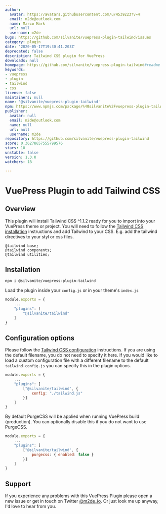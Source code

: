 ```yaml
---
author:
  avatar: https://avatars.githubusercontent.com/u/4539223?v=4
  email: m2de@outlook.com
  name: Marco Mark
  url: null
  username: m2de
bugs: https://github.com/silvanite/vuepress-plugin-tailwind/issues
category: plugin
date: '2020-05-17T19:30:41.203Z'
deprecated: false
description: Tailwind CSS plugin for VuePress
downloads: null
homepage: https://github.com/silvanite/vuepress-plugin-tailwind#readme
keywords:
- vuepress
- plugin
- tailwind
- css
license: false
maintainers: null
name: '@silvanite/vuepress-plugin-tailwind'
npm: https://www.npmjs.com/package/%40silvanite%2Fvuepress-plugin-tailwind
publisher:
  avatar: null
  email: m2de@outlook.com
  name: null
  url: null
  username: m2de
repository: https://github.com/silvanite/vuepress-plugin-tailwind
score: 0.36278657555799576
stars: 18
unstable: false
version: 1.3.0
watchers: 18

---
```


# VuePress Plugin to add Tailwind CSS

## Overview

This plugin will install Tailwind CSS ^1.1.2 ready for you to import into your VuePress theme or project. You will need to follow the [Tailwind CSS installation](https://tailwindcss.com/docs/installation/) instructions and add Tailwind to your CSS. E.g. add the tailwind directives to your styl or css files.

```styl
@tailwind base;
@tailwind components;
@tailwind utilities;
```

## Installation

```sh
npm i @silvanite/vuepress-plugin-tailwind
```

Load the plugin inside your `config.js` or in your theme's `index.js`

```js
module.exports = {
    ...
    "plugins": [
        "@silvanite/tailwind"
    ]
}
```

## Configuration options

Please follow the [Tailwind CSS configuration](https://tailwindcss.com/docs/configuration/) instructions. If you are using the default filename, you do not need to specify it here. If you would like to load a custom configuration file with a different filename to the default `tailwind.config.js` you can specify this in the plugin options.

```js
module.exports = {
    ...
    "plugins": [
        ["@silvanite/tailwind", {
            config: "./tailwind.js"
        }]
    ]
}
```

By default PurgeCSS will be applied when running VuePress build (production). You can optionally disable this if you do not want to use PurgeCSS.

```js
module.exports = {
    ...
    "plugins": [
        ["@silvanite/tailwind", {
            purgecss: { enabled: false }
        }]
    ]
}
```

## Support

If you experience any problems with this VuePress Plugin please open a new issue or get in touch on Twitter [@m2de_io](https://twitter.com/m2de_io). Or just look me up anyway, I'd love to hear from you.
